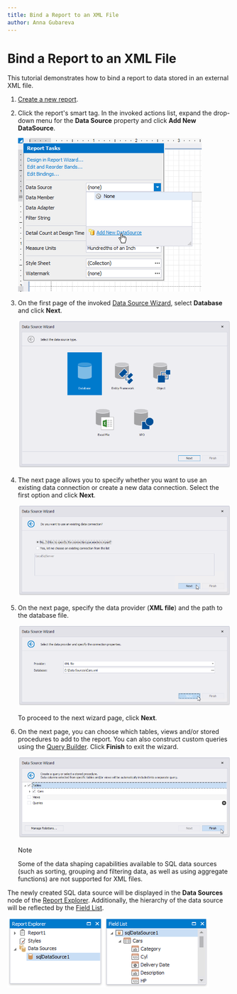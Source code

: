 ```yaml
---
title: Bind a Report to an XML File
author: Anna Gubareva
---
```

# Bind a Report to an XML File

This tutorial demonstrates how to bind a report to data stored in an external XML file.

1. [Create a new report](../add-new-reports.md).

2. Click the report's smart tag. In the invoked actions list, expand the drop-down menu for the **Data Source** property and click **Add New DataSource**.
	
	![](../../../../images/eurd-win-report-smart-tag-add-new-data-source.png)

3. On the first page of the invoked [Data Source Wizard](../report-designer-tools/data-source-wizard.md), select **Database** and click **Next**.
	
	![](../../../../images/eurd-win-data-source-wizard.png)

4. The next page allows you to specify whether you want to use an existing data connection or create a new data connection. Select the first option and click **Next**.
	
	![](../../../../images/eurd-win-data-source-wizard-select-new-connection.png)

5. On the next page, specify the data provider (**XML file**) and the path to the database file. 
	
	![](../../../../images/eurd-win-data-source-wizard-select-xml-file.png)
	
	To proceed to the next wizard page, click **Next**.

6. On the next page, you can choose which tables, views and/or stored procedures to add to the report. You can also construct custom queries using the [Query Builder](../report-designer-tools/query-builder.md). Click **Finish** to exit the wizard.
	
	![](../../../../images/eurd-win-data-source-wizard-select-xml-table.png)
	
	> [!NOTE]
	> Some of the data shaping capabilities available to SQL data sources (such as sorting, grouping and filtering data, as well as using aggregate functions) are not supported for XML files.

The newly created SQL data source will be displayed in the **Data Sources** node of the [Report Explorer](../report-designer-tools/ui-panels/report-explorer.md). Additionally, the hierarchy of the data source will be reflected by the [Field List](../report-designer-tools/ui-panels/field-list.md).

![](../../../../images/eurd-win-data-source-wizard-xml-file-result.png)